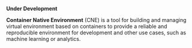 **Under Development**

**Container Native Environment** (CNE) is a tool for building and managing
virtual environment based on containers to provide a reliable and reproducible
environment for development and other use cases, such as machine learning or
analytics.
